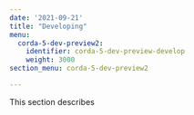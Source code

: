 ```yaml
---
date: '2021-09-21'
title: "Developing"
menu:
  corda-5-dev-preview2:
    identifier: corda-5-dev-preview-develop
    weight: 3000
section_menu: corda-5-dev-preview2

---
```

This section describes
